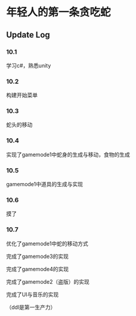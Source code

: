 # 年轻人的第一条贪吃蛇

## Update Log

### 10.1 

学习c#，熟悉unity

### 10.2 

构建开始菜单

### 10.3 

蛇头的移动

### 10.4 

实现了gamemode1中蛇身的生成与移动，食物的生成

### 10.5  

gamemode1中道具的生成与实现

### 10.6 

摸了

### 10.7 

优化了gamemode1中蛇的移动方式

完成了gamemode3的实现

完成了gamemode4的实现

完成了gamemode2（盗版）的实现

完成了UI与音乐的实现

（ddl是第一生产力）
